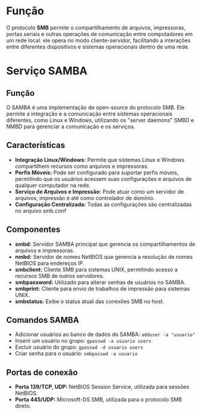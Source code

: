# Função
O protocolo **SMB** permite o compartilhamento de arquivos, impressoras, portas seriais e outras operações de comunicação entre computadores em um rede local. ele opera no modo cliente-servidor, facilitando a interações entre diferentes dispositivos e sistemas operacionais dentro de uma rede.
# Serviço SAMBA
## Função
O SAMBA é uma implementação de open-source do protocolo SMB. Ele permite a integração e a comunicação entre sistemas operacionais diferentes, como Linux e Windows, utilizando os "server daemons" SMBD e NMBD para gerenciar a comunicação e os serviços.
## Características
- **Integração Linux/Windows:** Permite que sistemas Linux e Windows compartilhem recursos como arquivos e impressoras.
- **Perfis Móveis:** Pode ser configurado para suportar perfis móveis, permitindo que os usuários acessem suas configurações e arquivos de qualquer computador na rede.
- **Serviço de Arquivos e Impressão:** Pode atuar como um servidor de arquivos, impressão e até como controlador de domínio.
- **Configuração Centralizada:** Todas as configurações são centralizadas no arquivo smb.conf
## Componentes
- **smbd:** Servidor SAMBA principal que gerencia os compartilhamentos de arquivos e impressoras.
- **nmbd:** Servidor de nomes NetBIOS que gerencia a resolução de nomes NetBIOS para endereços IP.
- **smbclient:** Cliente SMB para sistemas UNIX, permitindo acesso a recursos SMB de outros servidores.
- **smbpassword:** Utilizado para alterar senhas de usuários no SAMBA.
- **smbprint:** Cliente para envio de trabalhos de impressão para sistemas UNIX.
- **smbstatus:** Exibe o status atual das conexões SMB no host.
## Comandos SAMBA
- Adicionar usuários ao banco de dados do SAMBA: `adduser -a "usuario"`
- Inserir um usuário no grupo: `gpasswd -a usuario users`
- Excluir usuário do grupo: `gpasswd -d usuario users`
- Criar senha para o usuário: `smbpasswd -a usuario`
## Portas de conexão
- **Porta 139/TCP, UDP:** NetBIOS Session Service, utilizada para sessões NetBIOS.
- **Porta 445/UDP:** Microsoft-DS SMB, utilizada para o protocolo SMB direto.
